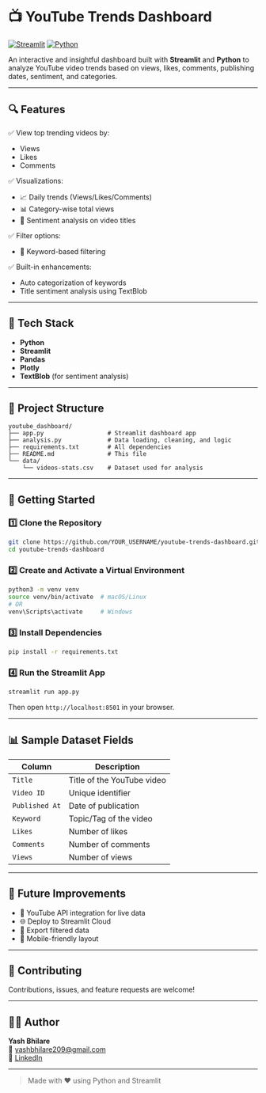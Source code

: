 # 📺 YouTube Trends Dashboard

[![Streamlit](https://img.shields.io/badge/Built%20With-Streamlit-orange?logo=streamlit)](https://streamlit.io/)
[![Python](https://img.shields.io/badge/Python-3.9%2B-blue?logo=python)](https://www.python.org/)

An interactive and insightful dashboard built with **Streamlit** and **Python** to analyze YouTube video trends based on views, likes, comments, publishing dates, sentiment, and categories.


---

## 🔍 Features

✅ View top trending videos by:
- Views
- Likes
- Comments

✅ Visualizations:
- 📈 Daily trends (Views/Likes/Comments)
- 📊 Category-wise total views
- 🥧 Sentiment analysis on video titles

✅ Filter options:
- 🎯 Keyword-based filtering

✅ Built-in enhancements:
- Auto categorization of keywords
- Title sentiment analysis using TextBlob

---

## 🧰 Tech Stack

- **Python**
- **Streamlit**
- **Pandas**
- **Plotly**
- **TextBlob** (for sentiment analysis)

---

## 📁 Project Structure

```
youtube_dashboard/
├── app.py                  # Streamlit dashboard app
├── analysis.py             # Data loading, cleaning, and logic
├── requirements.txt        # All dependencies
├── README.md               # This file
└── data/
    └── videos-stats.csv    # Dataset used for analysis
```

---

## 🚀 Getting Started

### 1️⃣ Clone the Repository

```bash
git clone https://github.com/YOUR_USERNAME/youtube-trends-dashboard.git
cd youtube-trends-dashboard
```

### 2️⃣ Create and Activate a Virtual Environment

```bash
python3 -m venv venv
source venv/bin/activate  # macOS/Linux
# OR
venv\Scripts\activate     # Windows
```

### 3️⃣ Install Dependencies

```bash
pip install -r requirements.txt
```

### 4️⃣ Run the Streamlit App

```bash
streamlit run app.py
```

Then open `http://localhost:8501` in your browser.

---

## 📊 Sample Dataset Fields

| Column        | Description                      |
|---------------|----------------------------------|
| `Title`       | Title of the YouTube video       |
| `Video ID`    | Unique identifier                |
| `Published At`| Date of publication              |
| `Keyword`     | Topic/Tag of the video           |
| `Likes`       | Number of likes                  |
| `Comments`    | Number of comments               |
| `Views`       | Number of views                  |

---

## 🧠 Future Improvements

- 🔎 YouTube API integration for live data
- 🌐 Deploy to Streamlit Cloud
- 🧾 Export filtered data
- 📱 Mobile-friendly layout

---

## 🤝 Contributing

Contributions, issues, and feature requests are welcome!  

---

## 🙋‍♂️ Author

**Yash Bhilare**  
📧 yashbhilare209@gmail.com  
🔗 [LinkedIn](https://www.linkedin.com/in/yash-bhilare/)

---

> Made with ❤️ using Python and Streamlit